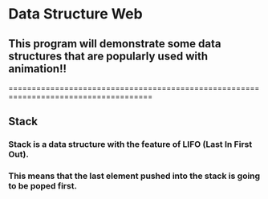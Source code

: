 # Data Structure Web
## This program will demonstrate some data structures that are popularly used with animation!!
=====================================================================================
## Stack

### Stack is a data structure with the feature of LIFO (Last In First Out).
### This means that the last element pushed into the stack is going to be poped first.